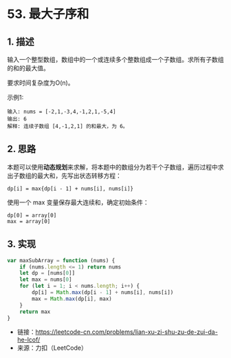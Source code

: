 # 53. 最大子序和

## 1. 描述

输入一个整型数组，数组中的一个或连续多个整数组成一个子数组。求所有子数组的和的最大值。

要求时间复杂度为O(n)。

示例1:

```text
输入: nums = [-2,1,-3,4,-1,2,1,-5,4]
输出: 6
解释: 连续子数组 [4,-1,2,1] 的和最大，为 6。
```

## 2. 思路

本题可以使用**动态规划**来求解，将本题中的数组分为若干个子数组，遍历过程中求出子数组的最大和，先写出状态转移方程：

```text
dp[i] = max{dp[i - 1] + nums[i], nums[i]}
```

使用一个 max 变量保存最大连续和，确定初始条件：

```text
dp[0] = array[0]
max = array[0]
```

## 3. 实现

```js
var maxSubArray = function (nums) {
    if (nums.length <= 1) return nums
    let dp = [nums[0]]
    let max = nums[0]
    for (let i = 1; i < nums.length; i++) {
        dp[i] = Math.max(dp[i - 1] + nums[i], nums[i])
        max = Math.max(dp[i], max)
    }
    return max
}
```

- 链接：https://leetcode-cn.com/problems/lian-xu-zi-shu-zu-de-zui-da-he-lcof/
- 来源：力扣（LeetCode）
